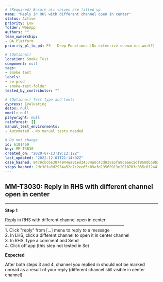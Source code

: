 ```yaml
---
# (Required) Ensure all values are filled up
name: "Reply in RHS with different channel open in center"
status: Active
priority: Low
folder: WebApp
authors: ""
team_ownership: 
- QA Platform
priority_p1_to_p4: P3 - Deep Functions (Do extensive scenarios work?)

# (Optional)
location: Smoke Test
component: null
tags:
- Smoke test
labels: 
- se-prod
- smoke-test-folder
tested_by_contributor: ""

# (Optional) Test type and tools
cypress: Evaluating
detox: null
mmctl: null
playwright: null
rainforest: []
manual_test_environments:
- Automated - No manual tests needed

# Do not change
id: 6181459
key: MM-T3030
created_on: "2020-07-13T19:12:12Z"
last_updated: "2022-12-01T21:14:02Z"
case_hashed: 9479cbbbe3874944ea81ed34334a8c43d938a5fa9ceaecadf8500bb9ba419c1a7fd679eda5420f7837f67a4a9dae7e5f
steps_hashed: 2dc38fa0d2954a52c7c2ee65c09a3d29560913e2010703c835c0f24410023cd50e1ce48b89be93782330db8677975b93
---
```


<!-- (Auto-generated) Based on frontmatter's "key" and "name" -->

## MM-T3030: Reply in RHS with different channel open in center

---

**Step 1**

Reply in RHS with different channel open in center\
————————————————————————————\
1\. Click "reply" from \[...] menu to reply to a message\
2\. In LHS, click a different channel to open it in center channel\
3\. In RHS, type a comment and Send\
4\. Click off app (this step not tested in Se)

**Expected**

After both steps 3 and 4, channel you replied in should not be marked unread as a result of your reply (different channel still visible in center channel)
